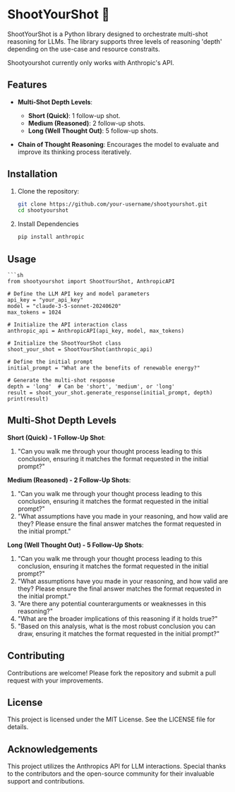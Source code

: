 # ShootYourShot 🧠

ShootYourShot is a Python library designed to orchestrate multi-shot reasoning for LLMs. The library supports three levels of reasoning 'depth' depending on the use-case and resource constraits. 

Shootyourshot currently only works with Anthropic's API.

## Features

- **Multi-Shot Depth Levels**:
  - **Short (Quick)**: 1 follow-up shot.
  - **Medium (Reasoned)**: 2 follow-up shots.
  - **Long (Well Thought Out)**: 5 follow-up shots.

- **Chain of Thought Reasoning**: Encourages the model to evaluate and improve its thinking process iteratively.

## Installation

1. Clone the repository:
   ```sh
   git clone https://github.com/your-username/shootyourshot.git
   cd shootyourshot

2. Install Dependencies
   ```sh
   pip install anthropic
   
## Usage

    ```sh
    from shootyourshot import ShootYourShot, AnthropicAPI
    
    # Define the LLM API key and model parameters
    api_key = "your_api_key"
    model = "claude-3-5-sonnet-20240620"
    max_tokens = 1024
      
    # Initialize the API interaction class
    anthropic_api = AnthropicAPI(api_key, model, max_tokens)
      
    # Initialize the ShootYourShot class
    shoot_your_shot = ShootYourShot(anthropic_api)
      
    # Define the initial prompt
    initial_prompt = "What are the benefits of renewable energy?"
      
    # Generate the multi-shot response
    depth = 'long'  # Can be 'short', 'medium', or 'long'
    result = shoot_your_shot.generate_response(initial_prompt, depth)
    print(result)

## Multi-Shot Depth Levels

**Short (Quick) - 1 Follow-Up Shot**:
  1. "Can you walk me through your thought process leading to this conclusion, ensuring it matches the format requested in the initial prompt?"

**Medium (Reasoned) - 2 Follow-Up Shots**:
  1. "Can you walk me through your thought process leading to this conclusion, ensuring it matches the format requested in the initial prompt?"
  2. "What assumptions have you made in your reasoning, and how valid are they? Please ensure the final answer matches the format requested in the initial prompt."

**Long (Well Thought Out) - 5 Follow-Up Shots**:
  1. "Can you walk me through your thought process leading to this conclusion, ensuring it matches the format requested in the initial prompt?"
  2. "What assumptions have you made in your reasoning, and how valid are they? Please ensure the final answer matches the format requested in the initial prompt."
  3. "Are there any potential counterarguments or weaknesses in this reasoning?"
  4. "What are the broader implications of this reasoning if it holds true?"
  5. "Based on this analysis, what is the most robust conclusion you can draw, ensuring it matches the format requested in the initial prompt?"

## Contributing
Contributions are welcome! Please fork the repository and submit a pull request with your improvements.

## License
This project is licensed under the MIT License. See the LICENSE file for details.

## Acknowledgements
This project utilizes the Anthropics API for LLM interactions. Special thanks to the contributors and the open-source community for their invaluable support and contributions.
